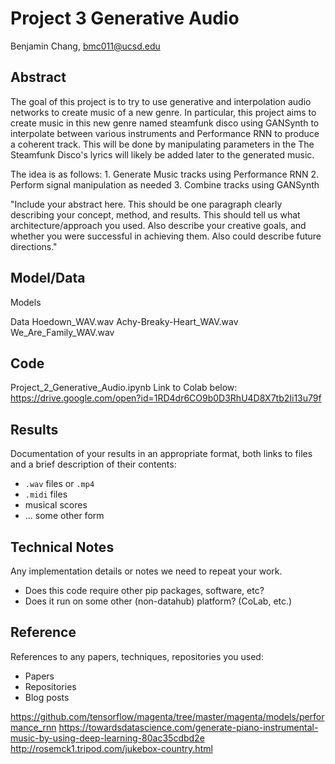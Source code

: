 # Project 3 Generative Audio

Benjamin Chang, bmc011@ucsd.edu

## Abstract

The goal of this project is to try to use generative and interpolation audio networks to create music of a new genre. In particular, this project aims to create music in this new genre named steamfunk disco using GANSynth to interpolate between various instruments and Performance RNN to produce a coherent track. This will be done by manipulating parameters in the The Steamfunk Disco's lyrics will likely be added later to the generated music.

The idea is as follows: 1. Generate Music tracks using Performance RNN
                        2. Perform signal manipulation as needed
                        3. Combine tracks using GANSynth

"Include your abstract here. This should be one paragraph clearly describing your concept, method, and results. This should tell us what architecture/approach you used. Also describe your creative goals, and whether you were successful in achieving them. Also could describe future directions."

## Model/Data

Models

Data
Hoedown_WAV.wav
Achy-Breaky-Heart_WAV.wav
We_Are_Family_WAV.wav

## Code

Project_2_Generative_Audio.ipynb
Link to Colab below:
https://drive.google.com/open?id=1RD4dr6CO9b0D3RhU4D8X7tb2Ii13u79f

## Results

Documentation of your results in an appropriate format, both links to files and a brief description of their contents:
- `.wav` files or `.mp4`
- `.midi` files
- musical scores
- ... some other form

## Technical Notes

Any implementation details or notes we need to repeat your work. 
- Does this code require other pip packages, software, etc?
- Does it run on some other (non-datahub) platform? (CoLab, etc.)

## Reference

References to any papers, techniques, repositories you used:
- Papers
- Repositories
- Blog posts

https://github.com/tensorflow/magenta/tree/master/magenta/models/performance_rnn
https://towardsdatascience.com/generate-piano-instrumental-music-by-using-deep-learning-80ac35cdbd2e
http://rosemck1.tripod.com/jukebox-country.html


